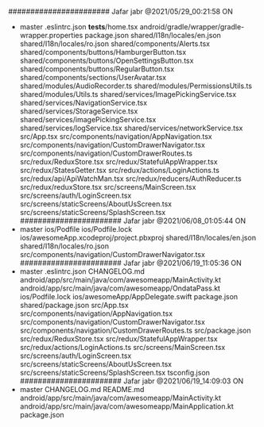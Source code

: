 #######################
Jafar jabr
@2021/05/29_00:21:58
ON
* master
.eslintrc.json
__tests__/home.tsx
android/gradle/wrapper/gradle-wrapper.properties
package.json
shared/I18n/locales/en.json
shared/I18n/locales/ro.json
shared/components/Alerts.tsx
shared/components/buttons/HamburgerButton.tsx
shared/components/buttons/OpenSettingsButton.tsx
shared/components/buttons/RegularButton.tsx
shared/components/sections/UserAvatar.tsx
shared/modules/AudioRecorder.ts
shared/modules/PermissionsUtils.ts
shared/modules/Utils.ts
shared/services/ImagePickingService.tsx
shared/services/NavigationService.tsx
shared/services/StorageService.tsx
shared/services/imagePickingService.tsx
shared/services/logService.tsx
shared/services/networkService.tsx
src/App.tsx
src/components/navigation/AppNavigation.tsx
src/components/navigation/CustomDrawerNavigator.tsx
src/components/navigation/CustomDrawerRoutes.ts
src/redux/ReduxStore.tsx
src/redux/StatefulAppWrapper.tsx
src/redux/StatesGetter.tsx
src/redux/actions/LoginActions.ts
src/redux/api/ApiWatchMan.tsx
src/redux/reducers/AuthReducer.ts
src/redux/reduxStore.tsx
src/screens/MainScreen.tsx
src/screens/auth/LoginScreen.tsx
src/screens/staticScreens/AboutUsScreen.tsx
src/screens/staticScreens/SplashScreen.tsx
#######################
Jafar jabr
@2021/06/08_01:05:44
ON
* master
ios/Podfile
ios/Podfile.lock
ios/awesomeApp.xcodeproj/project.pbxproj
shared/I18n/locales/en.json
shared/I18n/locales/ro.json
src/components/navigation/CustomDrawerNavigator.tsx
#######################
Jafar jabr
@2021/06/19_11:05:36
ON
* master
.eslintrc.json
CHANGELOG.md
android/app/src/main/java/com/awesomeapp/MainActivity.kt
android/app/src/main/java/com/awesomeapp/OndataPass.kt
ios/Podfile.lock
ios/awesomeApp/AppDelegate.swift
package.json
shared/package.json
src/App.tsx
src/components/navigation/AppNavigation.tsx
src/components/navigation/CustomDrawerNavigator.tsx
src/components/navigation/CustomDrawerRoutes.ts
src/package.json
src/redux/ReduxStore.tsx
src/redux/StatefulAppWrapper.tsx
src/redux/actions/LoginActions.ts
src/screens/MainScreen.tsx
src/screens/auth/LoginScreen.tsx
src/screens/staticScreens/AboutUsScreen.tsx
src/screens/staticScreens/SplashScreen.tsx
tsconfig.json
#######################
Jafar jabr
@2021/06/19_14:09:03
ON
* master
CHANGELOG.md
README.md
android/app/src/main/java/com/awesomeapp/MainActivity.kt
android/app/src/main/java/com/awesomeapp/MainApplication.kt
package.json
